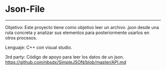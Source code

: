 # Json-File
-------------------
Objetivo: Este proyecto tiene como objetivo leer un archivo .json desde una ruta concreta y analizar sus elementos para posteriormente usarlos en otros procesos.

Lenguaje: C++ con visual studio.

3rd party: Código de apoyo para leer los datos de un json.
https://github.com/nbsdx/SimpleJSON/blob/master/API.md
